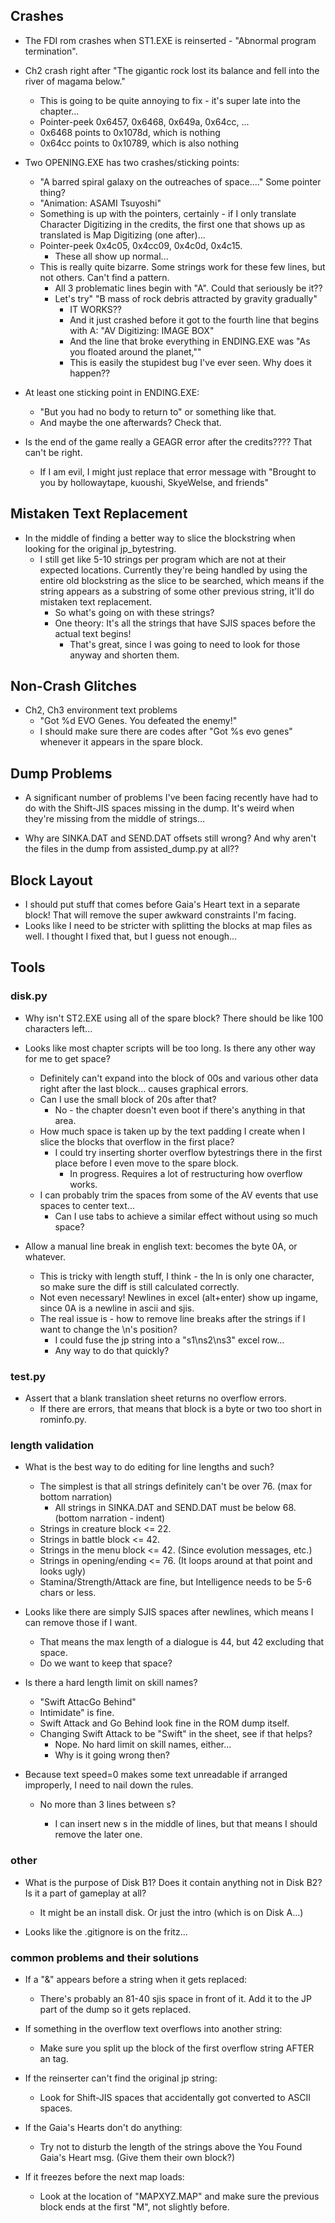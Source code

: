 ## Crashes
* The FDI rom crashes when ST1.EXE is reinserted - "Abnormal program termination".

* Ch2 crash right after "The gigantic rock lost its balance and fell into the river of magama below."
    * This is going to be quite annoying to fix - it's super late into the chapter...
    * Pointer-peek 0x6457, 0x6468, 0x649a, 0x64cc, ...
    * 0x6468 points to 0x1078d, which is nothing
    * 0x64cc points to 0x10789, which is also nothing

* Two OPENING.EXE has two crashes/sticking points: 
    * "A barred spiral galaxy on the outreaches of space...." Some pointer thing?
    * "Animation: ASAMI Tsuyoshi"
    * Something is up with the pointers, certainly - if I only translate Character Digitizing in the credits, the first one that shows up as translated is Map Digitizing (one after)...
    * Pointer-peek 0x4c05, 0x4cc09, 0x4c0d, 0x4c15.
        * These all show up normal...
    * This is really quite bizarre. Some strings work for these few lines, but not others. Can't find a pattern.
        * All 3 problematic lines begin with "A". Could that seriously be it??
        * Let's try" "B mass of rock debris attracted by gravity gradually"
            * IT WORKS??
            * And it just crashed before it got to the fourth line that begins with A: "AV Digitizing: IMAGE BOX"
            * And the line that broke everything in ENDING.EXE was "As you floated around the planet,""
            * This is easily the stupidest bug I've ever seen. Why does it happen??

* At least one sticking point in ENDING.EXE:
    * "But you had no body to return to" or something like that.
    * And maybe the one afterwards? Check that.

* Is the end of the game really a GEAGR error after the credits???? That can't be right.
    * If I am evil, I might just replace that error message with "Brought to you by hollowaytape, kuoushi, SkyeWelse, and friends"

## Mistaken Text Replacement
* In the middle of finding a better way to slice the blockstring when looking for the original jp_bytestring.
    * I still get like 5-10 strings per program which are not at their expected locations. Currently they're being handled by using the entire old blockstring as the slice to be searched, which means if the string appears as a substring of some other previous string, it'll do mistaken text replacement.
        * So what's going on with these strings?
        * One theory: It's all the strings that have SJIS spaces before the actual text begins!
            * That's great, since I was going to need to look for those anyway and shorten them.

## Non-Crash Glitches
* Ch2, Ch3 environment text problems
    * "Got %d EVO Genes. <LN> You defeated the enemy!"
    * I should make sure there are <END> codes after "Got %s evo genes" whenever it appears in the spare block.

## Dump Problems
* A significant number of problems I've been facing recently have had to do with the Shift-JIS spaces missing in the dump. It's weird when they're missing from the middle of strings...

* Why are SINKA.DAT and SEND.DAT offsets still wrong? And why aren't the files in the dump from assisted_dump.py at all??

## Block Layout
* I should put stuff that comes before Gaia's Heart text in a separate block! That will remove the super awkward constraints I'm facing.
* Looks like I need to be stricter with splitting the blocks at map files as well. I thought I fixed that, but I guess not enough...

## Tools

### disk.py
* Why isn't ST2.EXE using all of the spare block? There should be like 100 characters left...

* Looks like most chapter scripts will be too long. Is there any other way for me to get space?
    * Definitely can't expand into the block of 00s and various other data right after the last block... causes graphical errors.
    * Can I use the small block of 20s after that?
        * No - the chapter doesn't even boot if there's anything in that area.
    * How much space is taken up by the text padding I create when I slice the blocks that overflow in the first place?
        * I could try inserting shorter overflow bytestrings there in the first place before I even move to the spare block.
            * In progress. Requires a lot of restructuring how overflow works.
    * I can probably trim the spaces from some of the AV events that use spaces to center text...
        * Can I use tabs to achieve a similar effect without using so much space?

* Allow a manual line break in english text: <LN> becomes the byte 0A, or whatever.
    * This is tricky with length stuff, I think - the ln is only one character, so make sure the diff is still calculated correctly.
    * Not even necessary! Newlines in excel (alt+enter) show up ingame, since 0A is a newline in ascii and sjis.
    * The real issue is - how to remove line breaks after the strings if I want to change the \n's position?
        * I could fuse the jp string into a "s1\ns2\ns3" excel row...
        * Any way to do that quickly?

### test.py
* Assert that a blank translation sheet returns no overflow errors.
    * If there are errors, that means that block is a byte or two too short in rominfo.py.

### length validation
* What is the best way to do editing for line lengths and such?
    * The simplest is that all strings definitely can't be over 76. (max for bottom narration)
        * All strings in SINKA.DAT and SEND.DAT must be below 68. (bottom narration - indent)
    * Strings in creature block <= 22.
    * Strings in battle block <= 42.
    * Strings in the menu block <= 42. (Since evolution messages, etc.)
    * Strings in opening/ending <= 76. (It loops around at that point and looks ugly)
    * Stamina/Strength/Attack are fine, but Intelligence needs to be 5-6 chars or less.

* Looks like there are simply SJIS spaces after newlines, which means I can remove those if I want.
    * That means the max length of a dialogue is 44, but 42 excluding that space.
    * Do we want to keep that space?

* Is there a hard length limit on skill names?
    * "Swift AttacGo Behind"
    * Intimidate" is fine.
    * Swift Attack and Go Behind look fine in the ROM dump itself.
    * Changing Swift Attack to be "Swift" in the sheet, see if that helps?
        * Nope. No hard limit on skill names, either...
        * Why is it going wrong then?

* Because text speed=0 makes some text unreadable if arranged improperly, I need to nail down the rules.
    * No more than 3 lines between <WAIT>s?
        * I can insert new <LN>s in the middle of lines, but that means I should remove the later one.

### other
* What is the purpose of Disk B1? Does it contain anything not in Disk B2? Is it a part of gameplay at all?
    * It might be an install disk. Or just the intro (which is on Disk A...)

* Looks like the .gitignore is on the fritz...

### common problems and their solutions
* If a "&" appears before a string when it gets replaced:
    * There's probably an 81-40 sjis space in front of it. Add it to the JP part of the dump so it gets replaced.

* If something in the overflow text overflows into another string:
    * Make sure you split up the block of the first overflow string AFTER an <END> tag.

* If the reinserter can't find the original jp string:
    * Look for Shift-JIS spaces that accidentally got converted to ASCII spaces.

* If the Gaia's Hearts don't do anything:
    * Try not to disturb the length of the strings above the You Found Gaia's Heart msg. (Give them their own block?)

* If it freezes before the next map loads:
    * Look at the location of "MAPXYZ.MAP" and make sure the previous block ends at the first "M", not slightly before.
